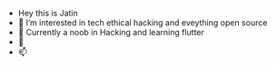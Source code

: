 - Hey this is Jatin
- 👀 I’m interested in tech ethical hacking and eveything open source
- 🌱 Currently a noob in Hacking and learning flutter
- 💞️ 
- 📫 

<!---
chaudharyjatin115/chaudharyjatin115 is a ✨ special ✨ repository because its `README.md` (this file) appears on your GitHub profile.
You can click the Preview link to take a look at your changes.
--->
